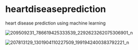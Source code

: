 # heartdiseaseprediction
heart disease prediction using machine learning

![209509231_786619425333539_2292623262075306901_n](https://user-images.githubusercontent.com/59481648/124395592-dcd8d800-dcfc-11eb-86a2-5df47a3c5407.jpg)

![207813129_1301904110227509_1991942400383792221_n](https://user-images.githubusercontent.com/59481648/124395588-dc404180-dcfc-11eb-8718-b771351c54ed.jpg)




